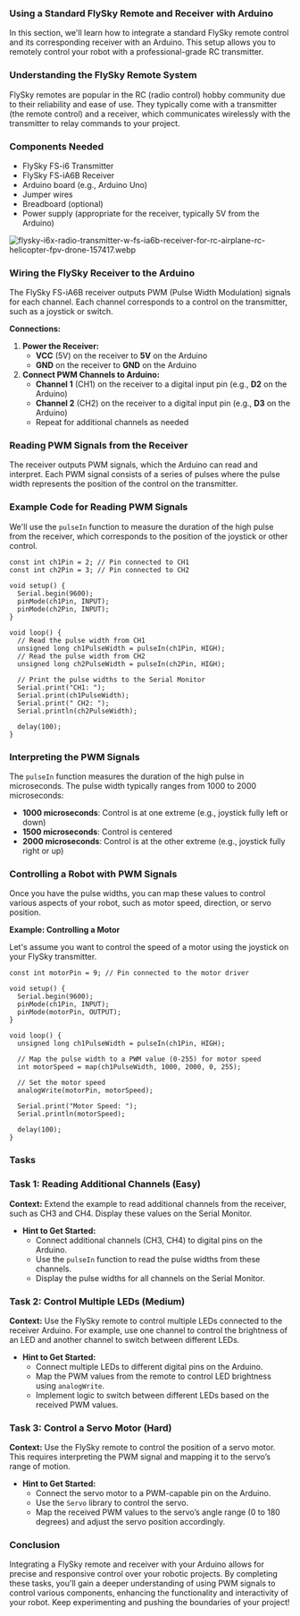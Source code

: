 ### Using a Standard FlySky Remote and Receiver with Arduino

In this section, we'll learn how to integrate a standard FlySky remote control and its corresponding receiver with an Arduino. This setup allows you to remotely control your robot with a professional-grade RC transmitter.

### Understanding the FlySky Remote System

FlySky remotes are popular in the RC (radio control) hobby community due to their reliability and ease of use. They typically come with a transmitter (the remote control) and a receiver, which communicates wirelessly with the transmitter to relay commands to your project.

### Components Needed

- FlySky FS-i6 Transmitter
- FlySky FS-iA6B Receiver
- Arduino board (e.g., Arduino Uno)
- Jumper wires
- Breadboard (optional)
- Power supply (appropriate for the receiver, typically 5V from the Arduino)

![flysky-i6x-radio-transmitter-w-fs-ia6b-receiver-for-rc-airplane-rc-helicopter-fpv-drone-157417.webp](https://prod-files-secure.s3.us-west-2.amazonaws.com/b333f334-e0e6-48d1-aedc-47ceea98427f/73fac80b-9f8e-4e3a-94f7-15f918254aa0/flysky-i6x-radio-transmitter-w-fs-ia6b-receiver-for-rc-airplane-rc-helicopter-fpv-drone-157417.webp)

### Wiring the FlySky Receiver to the Arduino

The FlySky FS-iA6B receiver outputs PWM (Pulse Width Modulation) signals for each channel. Each channel corresponds to a control on the transmitter, such as a joystick or switch.

**Connections:**

1. **Power the Receiver:**
    - **VCC** (5V) on the receiver to **5V** on the Arduino
    - **GND** on the receiver to **GND** on the Arduino
2. **Connect PWM Channels to Arduino:**
    - **Channel 1** (CH1) on the receiver to a digital input pin (e.g., **D2** on the Arduino)
    - **Channel 2** (CH2) on the receiver to a digital input pin (e.g., **D3** on the Arduino)
    - Repeat for additional channels as needed

### Reading PWM Signals from the Receiver

The receiver outputs PWM signals, which the Arduino can read and interpret. Each PWM signal consists of a series of pulses where the pulse width represents the position of the control on the transmitter.

### Example Code for Reading PWM Signals

We'll use the `pulseIn` function to measure the duration of the high pulse from the receiver, which corresponds to the position of the joystick or other control.

```arduino
const int ch1Pin = 2; // Pin connected to CH1
const int ch2Pin = 3; // Pin connected to CH2

void setup() {
  Serial.begin(9600);
  pinMode(ch1Pin, INPUT);
  pinMode(ch2Pin, INPUT);
}

void loop() {
  // Read the pulse width from CH1
  unsigned long ch1PulseWidth = pulseIn(ch1Pin, HIGH);
  // Read the pulse width from CH2
  unsigned long ch2PulseWidth = pulseIn(ch2Pin, HIGH);

  // Print the pulse widths to the Serial Monitor
  Serial.print("CH1: ");
  Serial.print(ch1PulseWidth);
  Serial.print(" CH2: ");
  Serial.println(ch2PulseWidth);

  delay(100);
}

```

### Interpreting the PWM Signals

The `pulseIn` function measures the duration of the high pulse in microseconds. The pulse width typically ranges from 1000 to 2000 microseconds:

- **1000 microseconds**: Control is at one extreme (e.g., joystick fully left or down)
- **1500 microseconds**: Control is centered
- **2000 microseconds**: Control is at the other extreme (e.g., joystick fully right or up)

### Controlling a Robot with PWM Signals

Once you have the pulse widths, you can map these values to control various aspects of your robot, such as motor speed, direction, or servo position.

**Example: Controlling a Motor**

Let's assume you want to control the speed of a motor using the joystick on your FlySky transmitter.

```arduino
const int motorPin = 9; // Pin connected to the motor driver

void setup() {
  Serial.begin(9600);
  pinMode(ch1Pin, INPUT);
  pinMode(motorPin, OUTPUT);
}

void loop() {
  unsigned long ch1PulseWidth = pulseIn(ch1Pin, HIGH);

  // Map the pulse width to a PWM value (0-255) for motor speed
  int motorSpeed = map(ch1PulseWidth, 1000, 2000, 0, 255);

  // Set the motor speed
  analogWrite(motorPin, motorSpeed);

  Serial.print("Motor Speed: ");
  Serial.println(motorSpeed);

  delay(100);
}

```

### Tasks

### Task 1: Reading Additional Channels (Easy)

**Context:**
Extend the example to read additional channels from the receiver, such as CH3 and CH4. Display these values on the Serial Monitor.

- **Hint to Get Started:**
    - Connect additional channels (CH3, CH4) to digital pins on the Arduino.
    - Use the `pulseIn` function to read the pulse widths from these channels.
    - Display the pulse widths for all channels on the Serial Monitor.

### Task 2: Control Multiple LEDs (Medium)

**Context:**
Use the FlySky remote to control multiple LEDs connected to the receiver Arduino. For example, use one channel to control the brightness of an LED and another channel to switch between different LEDs.

- **Hint to Get Started:**
    - Connect multiple LEDs to different digital pins on the Arduino.
    - Map the PWM values from the remote to control LED brightness using `analogWrite`.
    - Implement logic to switch between different LEDs based on the received PWM values.

### Task 3: Control a Servo Motor (Hard)

**Context:**
Use the FlySky remote to control the position of a servo motor. This requires interpreting the PWM signal and mapping it to the servo’s range of motion.

- **Hint to Get Started:**
    - Connect the servo motor to a PWM-capable pin on the Arduino.
    - Use the `Servo` library to control the servo.
    - Map the received PWM values to the servo’s angle range (0 to 180 degrees) and adjust the servo position accordingly.

### Conclusion

Integrating a FlySky remote and receiver with your Arduino allows for precise and responsive control over your robotic projects. By completing these tasks, you'll gain a deeper understanding of using PWM signals to control various components, enhancing the functionality and interactivity of your robot. Keep experimenting and pushing the boundaries of your project!
